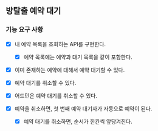 ## 방탈출 예약 대기

### 기능 요구 사항

- [x] 내 예약 목록을 조회하는 API를 구현한다.
  - [x] 예약 목록에는 예약과 대기 목록을 같이 포함한다.

- [x] 이미 존재하는 예약에 대해서 예약 대기할 수 있다.

- [x] 예약 대기를 취소할 수 있다.

- [x] 어드민은 예약 대기를 취소할 수 있다.

- [x] 예약을 취소하면, 첫 번째 예약 대기자가 자동으로 예약이 된다.
  - [x] 예약 대기를 취소하면, 순서가 한칸씩 앞당겨진다.

